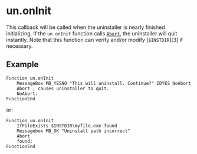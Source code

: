 # un.onInit

This callback will be called when the uninstaller is nearly finished initializing. If the `un.onInit` function calls [`Abort`][2], the uninstaller will quit instantly. Note that this function can verify and/or modify [`$INSTDIR`][3] if necessary.

## Example

    Function un.onInit
        MessageBox MB_YESNO "This will uninstall. Continue?" IDYES NoAbort
        Abort ; causes uninstaller to quit.
        NoAbort:
    FunctionEnd

or:

    Function un.onInit
        IfFileExists $INSTDIR\myfile.exe found
        Messagebox MB_OK "Uninstall path incorrect"
        Abort
        found:
    FunctionEnd

[1]: ../Reference/Abort.md
[2]: ../Variables/INSTDIR.md
